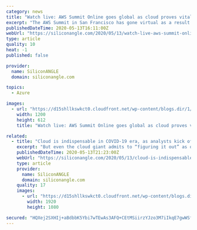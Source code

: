 ```yaml
---
category: news
title: "Watch live: AWS Summit Online goes global as cloud proves vital for COVID-19 business survival"
excerpt: "The AWS Summit in San Francisco has gone virtual as a result of the COVID-19 pandemic. To adjust to current stay-at-home and social-distancing recommendations, Amazon Web Services Inc. has evolved its annual event,"
publishedDateTime: 2020-05-13T16:11:00Z
webUrl: "https://siliconangle.com/2020/05/13/watch-live-aws-summit-online-goes-global-cloud-proves-vital-covid-19-business-survival-awssummit/"
type: article
quality: 10
heat: -1
published: false

provider:
  name: SiliconANGLE
  domain: siliconangle.com

topics:
  - Azure

images:
  - url: "https://d15shllkswkct0.cloudfront.net/wp-content/blogs.dir/1/files/2020/05/AWS-Summit-Online-May-2020-Werner-Vogels.jpeg"
    width: 1200
    height: 612
    title: "Watch live: AWS Summit Online goes global as cloud proves vital for COVID-19 business survival"

related:
  - title: "Cloud is indispensable in COVID-19 era, as analysts kick off AWS Summit coverage"
    excerpt: "But even the cloud giant admits to “figuring it out” as one of its major events spins out of the physical realm. AWS Summit was originally scheduled to be held in San Francisco in April. Now, the event is retooled as a free online event,"
    publishedDateTime: 2020-05-13T21:23:00Z
    webUrl: "https://siliconangle.com/2020/05/13/cloud-is-indispensable-in-covid-19-era-as-analysts-kick-off-aws-summit-2020-coverage-awssummit/"
    type: article
    provider:
      name: SiliconANGLE
      domain: siliconangle.com
    quality: 17
    images:
      - url: "https://d15shllkswkct0.cloudfront.net/wp-content/blogs.dir/1/files/2020/05/AWS-Summit-Online-2020.jpg"
        width: 1920
        height: 1080

secured: "HQXej2SXHIj+aBdbbK5Ybi7wTEwAs3AFQ+CEtMSiirzYJzo3M7iIkqE7gwWSfYkbUaP6SX3kJcmu7vOlIMwRZECiTdIJCmynPPtWujZwHpY36zr4KZATEraYu+9GMdqb6iPs3A5hya6MBin1aMnNZSrthq3C9J9qg1U7Wzgslp8i/u4+Kk+zPldOh3j71y49sJe27gu/JHvfyUMQdKTc4EJVmzaFXkqmiXiAjeYyxNEViqLTJrHCeg49Mpc5OY77yoi3848bwL8vWvPp75zfQaGOUGloCL3qb13ylNv8JijMu1pY0NBT7svaNvapfDpl;I+11Kbv3RGmpKQBaJmlKrQ=="
---
```


